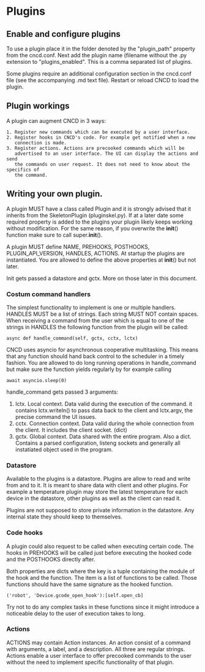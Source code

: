 # Plugins

## Enable and configure plugins

To use a plugin place it in the folder denoted by the "plugin_path" property
from the cncd.conf. Next add the plugin name (filename without the .py
extension to "plugins_enabled". This is a comma separated list of plugins.

Some plugins require an additional configuration section in the cncd.conf file
(see the accompanying <plugin>.md text file). Restart or reload CNCD to load
the plugin.

## Plugin workings

A plugin can augment CNCD in 3 ways:

    1. Register new commands which can be executed by a user interface.
    2. Register hooks in CNCD's code. For example get notified when a new
       connection is made.
    3. Register actions. Actions are precooked commands which will be
       advertised to an user interface. The UI can display the actions and send
       the commands on user request. It does not need to know about the specifics of
       the command.

## Writing your own plugin.

A plugin MUST have a class called Plugin and it is strongly advised that it
inherits from the SkeletonPlugin (pluginskel.py). If at a later date some
required property is added to the plugins your plugin likely keeps working
without modification. For the same reason, if you overwrite the __init__()
function make sure to call super.__init__().

A plugin MUST define NAME, PREHOOKS, POSTHOOKS, PLUGIN_API_VERSION, HANDLES,
ACTIONS. At startup the plugins are instantiated. You are allowed to define the
above properties at __init__() but not later.

Init gets passed a datastore and gctx. More on those later in this document.

### Costum command handlers

The simplest functionality to implement is one or multiple handlers. HANDLES
MUST be a list of strings. Each string MUST NOT contain spaces. When receiving
a command from the user which is equal to one of the strings in HANDLES the
following function from the plugin will be called:

    async def handle_command(self, gctx, cctx, lctx)

CNCD uses asyncio for asynchronous cooperative multitasking. This means that
any function should hand back control to the scheduler in a timely fashion. You
are allowed to do long running operations in handle_command but make sure the
function yields regularly by for example calling

    await asyncio.sleep(0)

handle_command gets passed 3 arguments:

 1. lctx. Local context. Data valid during the execution of the command. it
    contains lctx.writeln() to pass data back to the client and lctx.argv, the
    precise command the UI issues.
 2. cctx. Connection context. Data valid during the whole connection from the
    client. It includes the client socket. (dict)
 3. gctx. Global context. Data shared with the entire program. Also a dict.
    Contains a parsed configuration, listeng sockets and generally all 
    instatiated object used in the program.

### Datastore

Available to the plugins is a datastore. Plugins are allow to read and write
from and to it. It is meant to share data with client and other plugins. For
example a temperature plugin may store the latest temperature for each device
in the datastore, other plugins as well as the client can read it.

Plugins are not supposed to store private information in the datastore. Any
internal state they should keep to themselves.

### Code hooks

A plugin could also request to be called when executing certain code. The hooks
in PREHOOKS will be called just before executing the hooked code and the
POSTHOOKS directly after.

Both properties are dicts where the key is a tuple containing the module of the
hook and the function. The item is a list of functions to be called. Those
functions should have the same signature as the hooked function.

    ('robot', 'Device.gcode_open_hook'):[self.open_cb]

Try not to do any complex tasks in these functions since it might introduce a
noticeable delay to the user of execution takes to long.

### Actions

ACTIONS may contain Action instances. An action consist of a command with
arguments, a label, and a description. All three are regular strings.  Actions
enable a user interface to offer precooked commands to the user without the
need to implement specific functionality of that plugin.

